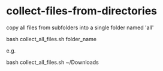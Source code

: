 # collect-files-from-directories
copy all files from subfolders into a single folder named 'all'

bash collect_all_files.sh folder_name

e.g.

bash collect_all_files.sh ~/Downloads
